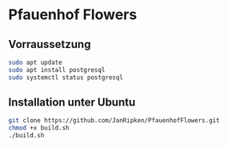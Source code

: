 # Pfauenhof Flowers

## Vorraussetzung
```bash
sudo apt update
sudo apt install postgresql
sudo systemctl status postgresql
```
## Installation unter Ubuntu

```bash
git clone https://github.com/JanRipken/PfauenhofFlowers.git
chmod +x build.sh
./build.sh
```
